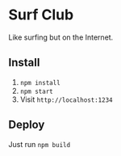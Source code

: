 # Surf Club

Like surfing but on the Internet.

## Install

1. `npm install`
2. `npm start`
3. Visit `http://localhost:1234`

## Deploy

Just run `npm build`
